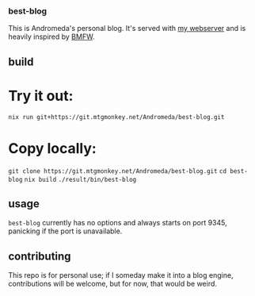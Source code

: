 ### best-blog

This is Andromeda's personal blog. It's served with [my webserver](https://git.mtgmonkey.net/Andromeda/rust-http-server.git) and is heavily inspired by [BMFW](http://bettermotherfuckingwebsite.com).

## build

# Try it out:

`nix run git+https://git.mtgmonkey.net/Andromeda/best-blog.git`

# Copy locally:

`git clone https://git.mtgmonkey.net/Andromeda/best-blog.git`
`cd best-blog`
`nix build`
`./result/bin/best-blog`

## usage

`best-blog` currently has no options and always starts on port 9345, panicking if the port is unavailable.

## contributing

This repo is for personal use; if I someday make it into a blog engine, contributions will be welcome, but for now, that would be weird.
